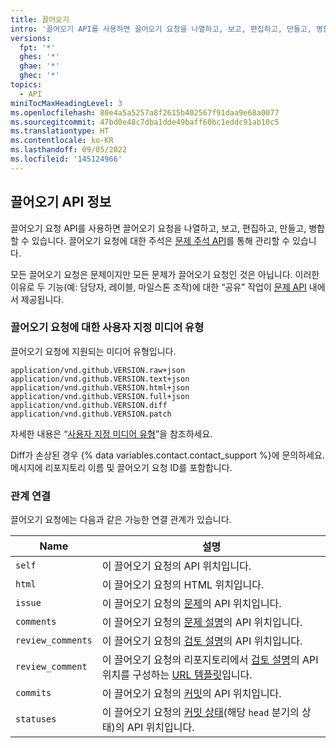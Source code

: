 ```yaml
---
title: 끌어오기
intro: '끌어오기 API를 사용하면 끌어오기 요청을 나열하고, 보고, 편집하고, 만들고, 병합할 수 있습니다.'
versions:
  fpt: '*'
  ghes: '*'
  ghae: '*'
  ghec: '*'
topics:
  - API
miniTocMaxHeadingLevel: 3
ms.openlocfilehash: 80e4a5a5257a8f2615b402567f91daa9e68a0077
ms.sourcegitcommit: 47bd0e48c7dba1dde49baff60bc1eddc91ab10c5
ms.translationtype: HT
ms.contentlocale: ko-KR
ms.lasthandoff: 09/05/2022
ms.locfileid: '145124966'
---
```

## 끌어오기 API 정보

끌어오기 요청 API를 사용하면 끌어오기 요청을 나열하고, 보고, 편집하고, 만들고, 병합할 수 있습니다. 끌어오기 요청에 대한 주석은 [문제 주석 API](/rest/reference/issues#comments)를 통해 관리할 수 있습니다.

모든 끌어오기 요청은 문제이지만 모든 문제가 끌어오기 요청인 것은 아닙니다. 이러한 이유로 두 기능(예: 담당자, 레이블, 마일스톤 조작)에 대한 “공유” 작업이 [문제 API](/rest/reference/issues) 내에서 제공됩니다.

### 끌어오기 요청에 대한 사용자 지정 미디어 유형

끌어오기 요청에 지원되는 미디어 유형입니다.

    application/vnd.github.VERSION.raw+json
    application/vnd.github.VERSION.text+json
    application/vnd.github.VERSION.html+json
    application/vnd.github.VERSION.full+json
    application/vnd.github.VERSION.diff
    application/vnd.github.VERSION.patch

자세한 내용은 “[사용자 지정 미디어 유형](/rest/overview/media-types)”을 참조하세요.

Diff가 손상된 경우 {% data variables.contact.contact_support %}에 문의하세요. 메시지에 리포지토리 이름 및 끌어오기 요청 ID를 포함합니다.

### 관계 연결

끌어오기 요청에는 다음과 같은 가능한 연결 관계가 있습니다.

Name | 설명
-----|-----------|
`self`| 이 끌어오기 요청의 API 위치입니다.
`html`| 이 끌어오기 요청의 HTML 위치입니다.
`issue`| 이 끌어오기 요청의 [문제](/rest/reference/issues)의 API 위치입니다.
`comments`| 이 끌어오기 요청의 [문제 설명](/rest/reference/issues#comments)의 API 위치입니다.
`review_comments`| 이 끌어오기 요청의 [검토 설명](/rest/reference/pulls#comments)의 API 위치입니다.
`review_comment`| 이 끌어오기 요청의 리포지토리에서 [검토 설명](/rest/reference/pulls#comments)의 API 위치를 구성하는 [URL 템플릿](/rest#hypermedia)입니다.
`commits`|이 끌어오기 요청의 [커밋](#list-commits-on-a-pull-request)의 API 위치입니다.
`statuses`| 이 끌어오기 요청의 [커밋 상태](/rest/reference/commits#commit-statuses)(해당 `head` 분기의 상태)의 API 위치입니다.
